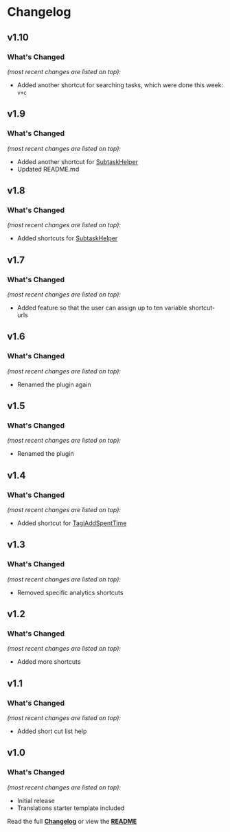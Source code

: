 # Changelog


## v1.10

### What's Changed

_(most recent changes are listed on top):_
- Added another shortcut for searching tasks, which were done this week: `v+c`


## v1.9

### What's Changed

_(most recent changes are listed on top):_
- Added another shortcut for [SubtaskHelper](https://github.com/Tagirijus/SubtaskHelper)
- Updated README.md


## v1.8

### What's Changed

_(most recent changes are listed on top):_
- Added shortcuts for [SubtaskHelper](https://github.com/Tagirijus/SubtaskHelper)


## v1.7

### What's Changed

_(most recent changes are listed on top):_
- Added feature so that the user can assign up to ten variable shortcut-urls


## v1.6

### What's Changed

_(most recent changes are listed on top):_
- Renamed the plugin again


## v1.5

### What's Changed

_(most recent changes are listed on top):_
- Renamed the plugin


## v1.4

### What's Changed

_(most recent changes are listed on top):_
- Added shortcut for [TagiAddSpentTime](https://github.com/Tagirijus/kanboard-TagiAddSpentTime)


## v1.3

### What's Changed

_(most recent changes are listed on top):_
- Removed specific analytics shortcuts


## v1.2

### What's Changed

_(most recent changes are listed on top):_
- Added more shortcuts


## v1.1

### What's Changed

_(most recent changes are listed on top):_
- Added short cut list help


## v1.0

### What's Changed

_(most recent changes are listed on top):_
- Initial release
- Translations starter template included


Read the full [**Changelog**](../master/changelog.md "See changes") or view the [**README**](../master/README.md "View README")
